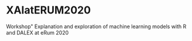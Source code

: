 # XAIatERUM2020
Workshop" Explanation and exploration of machine learning models with R and DALEX at eRum 2020 

